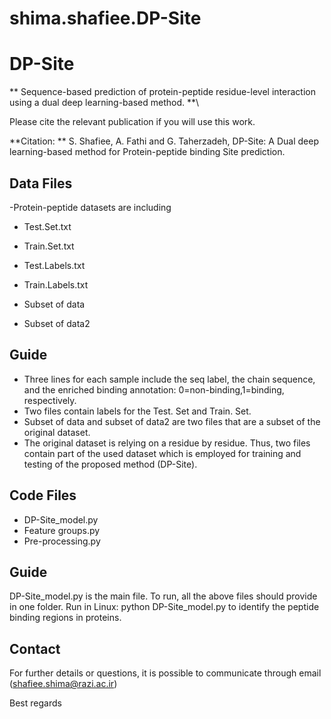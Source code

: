 # shima.shafiee.DP-Site
# DP-Site
** Sequence-based prediction of protein-peptide residue-level interaction using a dual deep learning-based method. **\

Please cite the relevant publication if you will use this work.

**Citation: ** S. Shafiee, A. Fathi and G. Taherzadeh, DP-Site: A Dual deep learning-based method for Protein-peptide binding Site prediction.

## Data Files

-Protein-peptide datasets are including

- Test.Set.txt

- Train.Set.txt

- Test.Labels.txt

- Train.Labels.txt

- Subset of data

- Subset of data2

## Guide
- Three lines for each sample include the seq label, the chain sequence, and the enriched binding annotation:  0=non-binding,1=binding, respectively.
- Two files contain labels for the Test. Set and Train. Set.
- Subset of data and subset of data2 are two files that are a subset of the original dataset.
- The original dataset is relying on a residue by residue. Thus, two files contain part of the used dataset which is employed for training and testing of the proposed method (DP-Site).

## Code Files

- DP-Site_model.py 
- Feature groups.py
- Pre-processing.py

## Guide
DP-Site_model.py is the main file.
To run, all the above files should provide in one folder.
Run in Linux: python DP-Site_model.py to identify the peptide binding regions in proteins.

 ## Contact
For further details or questions, it is possible to communicate through email (shafiee.shima@razi.ac.ir)

Best regards
